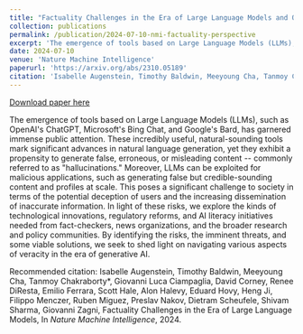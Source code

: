```yaml
---
title: "Factuality Challenges in the Era of Large Language Models and Opportunities for Fact-Checking"
collection: publications
permalink: /publication/2024-07-10-nmi-factuality-perspective
excerpt: 'The emergence of tools based on Large Language Models (LLMs), such as OpenAI&apos;s ChatGPT, Microsoft&apos;s Bing Chat, and Google&apos;s Bard, has garnered immense public attention. These incredibly useful, natural-sounding tools mark significant advances in natural language generation, yet they exhibit a propensity to generate false, erroneous, or misleading content -- commonly referred to as &quot;hallucinations.&quot; Moreover, LLMs can be exploited for malicious applications, such as generating false but credible-sounding content and profiles at scale. This poses a significant challenge to society in terms of the potential deception of users and the increasing dissemination of inaccurate information. In light of these risks, we explore the kinds of technological innovations, regulatory reforms, and AI literacy initiatives needed from fact-checkers, news organizations, and the broader research and policy communities. By identifying the risks, the imminent threats, and some viable solutions, we seek to shed light on navigating various aspects of veracity in the era of generative AI.'
date: 2024-07-10
venue: 'Nature Machine Intelligence'
paperurl: 'https://arxiv.org/abs/2310.05189'
citation: 'Isabelle Augenstein, Timothy Baldwin, Meeyoung Cha, Tanmoy Chakraborty*, Giovanni Luca Ciampaglia, David Corney, Renee DiResta, Emilio Ferrara, Scott Hale, Alon Halevy, Eduard Hovy, Heng Ji, Filippo Menczer, Ruben Miguez, Preslav Nakov, Dietram Scheufele, Shivam Sharma, Giovanni Zagni, Factuality Challenges in the Era of Large Language Models, In <i>Nature Machine Intelligence</i>, 2024.'
---
```


<a href='https://arxiv.org/abs/2310.05189'>Download paper here</a>

The emergence of tools based on Large Language Models (LLMs), such as OpenAI&apos;s ChatGPT, Microsoft&apos;s Bing Chat, and Google&apos;s Bard, has garnered immense public attention. These incredibly useful, natural-sounding tools mark significant advances in natural language generation, yet they exhibit a propensity to generate false, erroneous, or misleading content -- commonly referred to as &quot;hallucinations.&quot; Moreover, LLMs can be exploited for malicious applications, such as generating false but credible-sounding content and profiles at scale. This poses a significant challenge to society in terms of the potential deception of users and the increasing dissemination of inaccurate information. In light of these risks, we explore the kinds of technological innovations, regulatory reforms, and AI literacy initiatives needed from fact-checkers, news organizations, and the broader research and policy communities. By identifying the risks, the imminent threats, and some viable solutions, we seek to shed light on navigating various aspects of veracity in the era of generative AI.

Recommended citation: Isabelle Augenstein, Timothy Baldwin, Meeyoung Cha, Tanmoy Chakraborty*, Giovanni Luca Ciampaglia, David Corney, Renee DiResta, Emilio Ferrara, Scott Hale, Alon Halevy, Eduard Hovy, Heng Ji, Filippo Menczer, Ruben Miguez, Preslav Nakov, Dietram Scheufele, Shivam Sharma, Giovanni Zagni, Factuality Challenges in the Era of Large Language Models, In <i>Nature Machine Intelligence</i>, 2024.